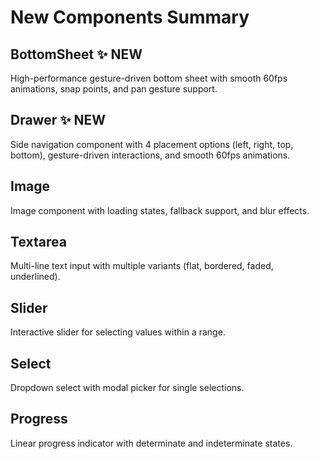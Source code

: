 # New Components Summary

## BottomSheet ✨ NEW

High-performance gesture-driven bottom sheet with smooth 60fps animations, snap points, and pan gesture support.

## Drawer ✨ NEW

Side navigation component with 4 placement options (left, right, top, bottom), gesture-driven interactions, and smooth 60fps animations.

## Image

Image component with loading states, fallback support, and blur effects.

## Textarea

Multi-line text input with multiple variants (flat, bordered, faded, underlined).

## Slider

Interactive slider for selecting values within a range.

## Select

Dropdown select with modal picker for single selections.

## Progress

Linear progress indicator with determinate and indeterminate states.

